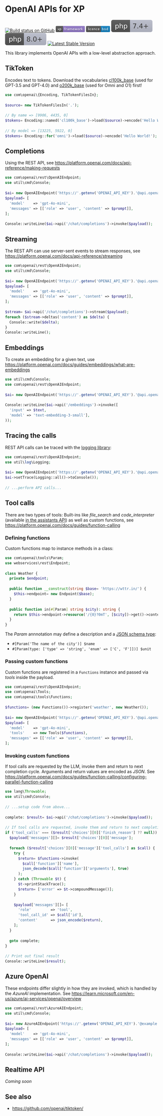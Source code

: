 OpenAI APIs for XP
==================

[![Build status on GitHub](https://github.com/xp-forge/openai/workflows/Tests/badge.svg)](https://github.com/xp-forge/openai/actions)
[![XP Framework Module](https://raw.githubusercontent.com/xp-framework/web/master/static/xp-framework-badge.png)](https://github.com/xp-framework/core)
[![BSD Licence](https://raw.githubusercontent.com/xp-framework/web/master/static/licence-bsd.png)](https://github.com/xp-framework/core/blob/master/LICENCE.md)
[![Requires PHP 7.4+](https://raw.githubusercontent.com/xp-framework/web/master/static/php-7_4plus.svg)](http://php.net/)
[![Supports PHP 8.0+](https://raw.githubusercontent.com/xp-framework/web/master/static/php-8_0plus.svg)](http://php.net/)
[![Latest Stable Version](https://poser.pugx.org/xp-forge/openai/version.svg)](https://packagist.org/packages/xp-forge/openai)

This library implements OpenAI APIs with a low-level abstraction approach.

TikToken
--------
Encodes text to tokens. Download the vocabularies [cl100k_base](https://openaipublic.blob.core.windows.net/encodings/cl100k_base.tiktoken) (used for GPT-3.5 and GPT-4.0) and [o200k_base](https://openaipublic.blob.core.windows.net/encodings/o200k_base.tiktoken) (used for Omni and O1) first!

```php
use com\openai\{Encoding, TikTokenFilesIn};

$source= new TikTokenFilesIn('.');

// By name => [9906, 4435, 0]
$tokens= Encoding::named('cl100k_base')->load($source)->encode('Hello World!');

// By model => [13225, 5922, 0]
$tokens= Encoding::for('omni')->load($source)->encode('Hello World!');
```

Completions
-----------
Using the REST API, see https://platform.openai.com/docs/api-reference/making-requests

```php
use com\openai\rest\OpenAIEndpoint;
use util\cmd\Console;

$ai= new OpenAIEndpoint('https://'.getenv('OPENAI_API_KEY').'@api.openai.com/v1');
$payload= [
  'model'    => 'gpt-4o-mini',
  'messages' => [['role' => 'user', 'content' => $prompt]],
];

Console::writeLine($ai->api('/chat/completions')->invoke($payload));
```

Streaming
---------
The REST API can use server-sent events to stream responses, see https://platform.openai.com/docs/api-reference/streaming

```php
use com\openai\rest\OpenAIEndpoint;
use util\cmd\Console;

$ai= new OpenAIEndpoint('https://'.getenv('OPENAI_API_KEY').'@api.openai.com/v1');
$payload= [
  'model'    => 'gpt-4o-mini',
  'messages' => [['role' => 'user', 'content' => $prompt]],
];

$stream= $ai->api('/chat/completions')->stream($payload);
foreach ($stream->deltas('content') as $delta) {
  Console::write($delta);
}
Console::writeLine();
```

Embeddings
----------
To create an embedding for a given text, use https://platform.openai.com/docs/guides/embeddings/what-are-embeddings

```php
use util\cmd\Console;
use com\openai\rest\OpenAIEndpoint;

$ai= new OpenAIEndpoint('https://'.getenv('OPENAI_API_KEY').'@api.openai.com/v1');

Console::writeLine($ai->api('/embeddings')->invoke([
  'input' => $text,
  'model' => 'text-embedding-3-small'],
));
```

Tracing the calls
-----------------
REST API calls can be traced with the [logging library](https://github.com/xp-framework/logging):

```php
use com\openai\rest\OpenAIEndpoint;
use util\log\Logging;

$ai= new OpenAIEndpoint('https://'.getenv('OPENAI_API_KEY').'@api.openai.com/v1');
$ai->setTrace(Logging::all()->toConsole());

// ...perform API calls...
```

Tool calls
----------
There are two types of tools: Built-ins like *file_search* and *code_interpreter* (available [in the assistants API](https://platform.openai.com/docs/assistants/tools)) as well as custom functions, see https://platform.openai.com/docs/guides/function-calling 

### Defining functions

Custom functions map to instance methods in a class:

```php
use com\openai\tools\Param;
use webservices\rest\Endpoint;

class Weather {
  private $endpoint;

  public function __construct(string $base= 'https://wttr.in/') {
    $this->endpoint= new Endpoint($base);
  }

  public function in(#[Param] string $city): string {
    return $this->endpoint->resource('/{0}?0mT', [$city])->get()->content(); 
  }
}
```

The *Param* annnotation may define a description and a [JSON schema type](https://json-schema.org/understanding-json-schema/reference):

* `#[Param('The name of the city')] $name`
* `#[Param(type: ['type' => 'string', 'enum' => ['C', 'F']])] $unit`

### Passing custom functions

Custom functions are registered in a `Functions` instance and passed via *tools* inside the payload.

```php
use com\openai\rest\OpenAIEndpoint;
use com\openai\Tools;
use com\openai\tools\Functions;

$functions= (new Functions())->register('weather', new Weather());

$ai= new OpenAIEndpoint('https://'.getenv('OPENAI_API_KEY').'@api.openai.com/v1');
$payload= [
  'model'    => 'gpt-4o-mini',
  'tools'    => new Tools($functions),
  'messages' => [['role' => 'user', 'content' => $prompt]],
];
```

### Invoking custom functions

If tool calls are requested by the LLM, invoke them and return to next completion cycle. Arguments and return values are encoded as *JSON*. See https://platform.openai.com/docs/guides/function-calling/configuring-parallel-function-calling

```php
use lang\Throwable;
use util\cmd\Console;

// ...setup code from above...

complete: $result= $ai->api('/chat/completions')->invoke($payload));

// If tool calls are requested, invoke them and return to next completion cycle
if ('tool_calls' === ($result['choices'][0]['finish_reason'] ?? null)) {
  $payload['messages'][]= $result['choices'][0]['message'];
  
  foreach ($result['choices'][0]['message']['tool_calls'] as $call) {
    try {
      $return= $functions->invoke(
        $call['function']['name'],
        json_decode($call['function']['arguments'], true)
      );
    } catch (Throwable $t) {
      $t->printStackTrace();
      $return= ['error' => $t->compoundMessage()];
    }

    $payload['messages'][]= [
      'role'         => 'tool',
      'tool_call_id' => $call['id'],
      'content'      => json_encode($return),
    ];
  }

  goto complete;
}

// Print out final result
Console::writeLine($result);
```

Azure OpenAI
------------
These endpoints differ slightly in how they are invoked, which is handled by the *AzureAI* implementation. See https://learn.microsoft.com/en-us/azure/ai-services/openai/overview

```php
use com\openai\rest\AzureAIEndpoint;
use util\cmd\Console;

$ai= new AzureAIEndpoint('https://'.getenv('OPENAI_API_KEY').'@example.openai.azure.com/openai/deployments/mini', '2024-02-01');
$payload= [
  'model'    => 'gpt-4o-mini',
  'messages' => [['role' => 'user', 'content' => $prompt]],
];

Console::writeLine($ai->api('/chat/completions')->invoke($payload));
```

Realtime API
------------
*Coming soon*

See also
--------
* https://github.com/openai/tiktoken/